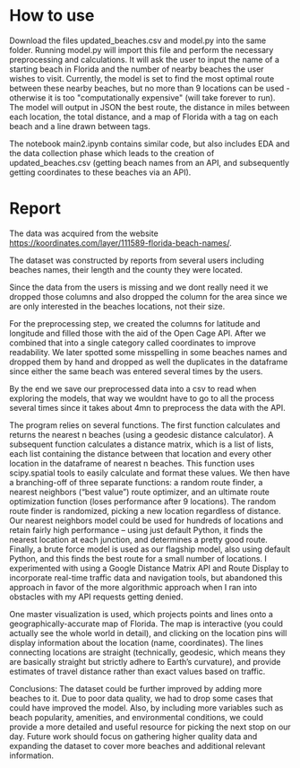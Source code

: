 # How to use
Download the files updated_beaches.csv and model.py into the same folder. Running model.py will import this file and perform the necessary preprocessing and calculations. It will ask the user to input the name of a starting beach in Florida and the number of nearby beaches the user wishes to visit. Currently, the model is set to find the most optimal route between these nearby beaches, but no more than 9 locations can be used - otherwise it is too "computationally expensive" (will take forever to run). The model will output in JSON the best route, the distance in miles between each location, the total distance, and a map of Florida with a tag on each beach and a line drawn between tags.

The notebook main2.ipynb contains similar code, but also includes EDA and the data collection phase which leads to the creation of updated_beaches.csv (getting beach names from an API, and subsequently getting coordinates to these beaches via an API).

# Report

The data was acquired from the website https://koordinates.com/layer/111589-florida-beach-names/.

The dataset was constructed by reports from several users including beaches names, their length and the county they were located.

Since the data from the users is missing and we dont really need it we dropped those columns and also dropped the column for the area since we are only interested in the beaches locations, not their size.

For the preprocessing step, we created the columns for latitude and longitude and filled those with the aid of the Open Cage API. After we combined that into a single category called coordinates to improve readability. We later spotted some misspelling in some beaches names and dropped them by hand and dropped as well the duplicates in the dataframe since either the same beach was entered several times by the users. 

By the end we save our preprocessed data into a csv to read when exploring the models, that way we wouldnt have to go to all the process several times since it takes about 4mn to preprocess the data with the API.

The program relies on several functions. The first function calculates and returns the nearest n beaches (using a geodesic distance calculator). A subsequent function calculates a distance matrix, which is a list of lists, each list containing the distance between that location and every other location in the dataframe of nearest n beaches. This function uses scipy.spatial tools to easily calculate and format these values. We then have a branching-off of three separate functions: a random route finder, a nearest neighbors (“best value”) route optimizer, and an ultimate route optimization function (loses performance after 9 locations). The random route finder is randomized, picking a new location regardless of distance. Our nearest neighbors model could be used for hundreds of locations and retain fairly high performance – using just default Python, it finds the nearest location at each junction, and determines a pretty good route. Finally, a brute force model is used as our flagship model, also using default Python, and this finds the best route for a small number of locations. I experimented with using a Google Distance Matrix API and Route Display to incorporate real-time traffic data and navigation tools, but abandoned this approach in favor of the more algorithmic approach when I ran into obstacles with my API requests getting denied. 

One master visualization is used, which projects points and lines onto a geographically-accurate map of Florida. The map is interactive (you could actually see the whole world in detail), and clicking on the location pins will display information about the location (name, coordinates). The lines connecting locations are straight (technically, geodesic, which means they are basically straight but strictly adhere to Earth’s curvature), and provide estimates of travel distance rather than exact values based on traffic.


Conclusions:
The dataset could be further improved by adding more beaches to it. Due to poor data quality, we had to drop some cases that could have improved the model. Also, by including more variables such as beach popularity, amenities, and environmental conditions, we could provide a more detailed and useful resource for picking the next stop on our day. Future work should focus on gathering higher quality data and expanding the dataset to cover more beaches and additional relevant information.
